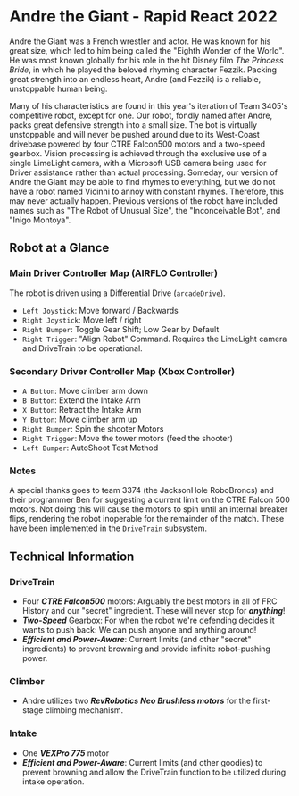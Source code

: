 # Andre the Giant - Rapid React 2022
Andre the Giant was a French wrestler and actor. He was known for his great size, which led to him being called the "Eighth Wonder of the World". He was most known globally for his role in the hit Disney film _The Princess Bride_, in which he played the beloved rhyming character Fezzik. Packing great strength into an endless heart, Andre (and Fezzik) is a reliable, unstoppable human being. 

Many of his characteristics are found in this year's iteration of Team 3405's competitive robot, except for one. Our robot, fondly named after Andre, packs great defensive strength into a small size. The bot is virtually unstoppable and will never be pushed around due to its West-Coast drivebase powered by four CTRE Falcon500 motors and a two-speed gearbox. Vision processing is achieved through the exclusive use of a single LimeLight camera, with a Microsoft USB camera being used for Driver assistance rather than actual processing. Someday, our version of Andre the Giant may be able to find rhymes to everything, but we do not have a robot named Vicinni to annoy with constant rhymes. Therefore, this may never actually happen. Previous versions of the robot have included names such as "The Robot of Unusual Size", the "Inconceivable Bot", and "Inigo Montoya".



## Robot at a Glance

### Main Driver Controller Map (AIRFLO Controller)

The robot is driven using a Differential Drive (```arcadeDrive```). 

- ```Left Joystick```: Move forward / Backwards
- ```Right Joystick```: Move left / right
- ```Right Bumper```: Toggle Gear Shift; Low Gear by Default
- ```Right Trigger```: "Align Robot" Command. Requires the LimeLight camera and DriveTrain to be operational.

### Secondary Driver Controller Map (Xbox Controller)

- ```A Button```: Move climber arm down
- ```B Button```: Extend the Intake Arm
- ```X Button```: Retract the Intake Arm
- ```Y Button```: Move climber arm up
- ```Right Bumper```: Spin the shooter Motors
- ```Right Trigger```: Move the tower motors (feed the shooter)
- ```Left Bumper```: AutoShoot Test Method

### Notes
A special thanks goes to team 3374 (the JacksonHole RoboBroncs) and their programmer Ben for suggesting a current limit on the CTRE Falcon 500 motors. Not doing this will cause the motors to spin until an internal breaker flips, rendering the robot inoperable for the remainder of the match. These have been implemented in the ```DriveTrain``` subsystem.



## Technical Information
### DriveTrain
- Four ***CTRE Falcon500*** motors: Arguably the best motors in all of FRC History and our "secret" ingredient. These will never stop for ***anything***!
- ***Two-Speed*** Gearbox: For when the robot we're defending decides it wants to push back: We can push anyone and anything around!
- ***Efficient and Power-Aware***: Current limits (and other "secret" ingredients) to prevent browning and provide infinite robot-pushing power.

### Climber
- Andre utilizes two ***RevRobotics Neo Brushless motors*** for the first-stage climbing mechanism.

### Intake
- One ***VEXPro 775*** motor
- ***Efficient and Power-Aware***: Current limits (and other goodies) to prevent browning and allow the DriveTrain function to be utilized during intake operation.
